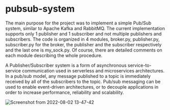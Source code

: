 # pubsub-system

The main purpose for the project was to implement a simple Pub/Sub system, similar to Apache Kafka and RabbitMQ. The
current implementation supports only 1 publisher and 1 subscriber and not multiple
publishers and subscribers. The code is organized in 4 modules, broker.py,
publisher.py, subscriber.py for the broker, the publisher and the subscriber respectively and
the last one is my_sock.py. Of course, there are detailed comments on each module describing the whole procedure.

A Publisher/Subscriber system is a form of asynchronous service-to-service communication used in serverless and microservices architectures. In a pub/sub model, any message published to a topic is immediately received by all of the subscribers to the topic. Pub/sub messaging can be used to enable event-driven architectures, or to decouple applications in order to increase performance, reliability and scalability.


![Screenshot from 2022-08-02 13-47-42](https://user-images.githubusercontent.com/84461356/182357109-88c73ba8-8998-4e5e-9852-c0d2f9af9a98.png)

